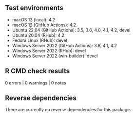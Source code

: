 ## Test environments

* macOS 13 (local): 4.2
* macOS 12 (GitHub Actions): 4.2
* Ubuntu 22.04 (GitHub Actions): 3.5, 3.6, 4.0, 4.1, 4.2, devel
* Ubuntu 20.04 (RHub): 4.2
* Fedora Linux (RHub): devel
* Windows Server 2022 (GitHub Actions): 3.6, 4.1, 4.2
* Windows Server 2022 (RHub): devel
* Windows Server 2022 (win-builder): devel

## R CMD check results

0 errors | 0 warnings | 0 notes

## Reverse dependencies

There are currently no reverse dependencies for this package.
